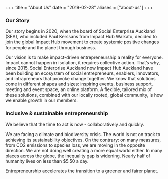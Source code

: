 +++
title = "About Us"
date = "2019-02-28"
aliases = ["about-us"]
+++

### Our Story

Our story begins in 2020, when the board of Social Enterprise Auckland (SEA), who included Paul Kerssans from Impact Hub Waikato, decided to join the global Impact Hub movement to create systemic positive changes for people and the planet through business.  

Our vision is to make impact-driven entrepreneurship a reality for everyone.
Impact cannot happen in isolation, it requires collective action. That’s why, since 2015, Social Enterprise Auckland now Impact Hub Auckland have been building an ecosystem of social entrepreneurs, enablers, innovators, and intrapreneurs that provoke change together.
We know that solutions come in different shapes and sizes: inspiring events, business support, meeting and event space, an online platform. A flexible, tailored mix of these solutions, combined with our locally rooted, global community, is how we enable growth in our members.

### Inclusive & sustainable entrepreneurship

We believe that the time to act is now - collaboratively and quickly. 

We are facing a climate and biodiversity crisis. The world is not on track to achieving its sustainability objectives. On the contrary: on many measures, from CO2 emissions to species loss, we are moving in the opposite direction. We are not doing well creating a more equal world either. In many places across the globe, the inequality gap is widening. Nearly half of humanity lives on less than $5.50 a day.

Entrepreneurship accelerates the transition to a greener and fairer planet.
